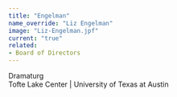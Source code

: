 ```yaml
---
title: "Engelman"
name_override: "Liz Engelman"
image: "Liz-Engelman.jpf"
current: "true"
related:
- Board of Directors
---
```


Dramaturg\
Tofte Lake Center | University of Texas at Austin
